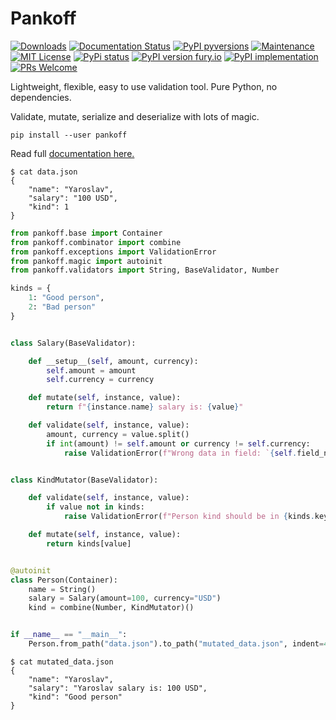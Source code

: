 # Pankoff

[![Downloads](https://static.pepy.tech/personalized-badge/pankoff?period=total&units=none&left_color=grey&right_color=blue&left_text=Downloads)](https://pepy.tech/project/pankoff)
[![Documentation Status](https://readthedocs.org/projects/pankoff/badge/?version=12.0)](https://pankoff.readthedocs.io/?badge=12.0)
[![PyPI pyversions](https://img.shields.io/pypi/pyversions/pankoff.svg)](https://pypi.python.org/pypi/pankoff/)
[![Maintenance](https://img.shields.io/badge/Maintained%3F-yes-green.svg)](https://GitHub.com/ypankovych/pankoff/graphs/commit-activity)
[![MIT License](https://img.shields.io/pypi/l/pankoff.svg)](https://opensource.org/licenses/MIT)
[![PyPi status](https://img.shields.io/pypi/status/pankoff.svg)](https://pypi.python.org/pypi/pankoff)
[![PyPI version fury.io](https://badge.fury.io/py/pankoff.svg)](https://pypi.python.org/pypi/pankoff/)
[![PyPI implementation](https://img.shields.io/pypi/implementation/pankoff.svg)](https://pypi.python.org/pypi/pankoff/)
[![PRs Welcome](https://img.shields.io/badge/PRs-welcome-brightgreen.svg)](http://makeapullrequest.com)

Lightweight, flexible, easy to use validation tool. Pure Python, no dependencies.

Validate, mutate, serialize and deserialize with lots of magic.

`pip install --user pankoff`

Read full [documentation here.](https://pankoff.readthedocs.io/)

```
$ cat data.json
{
    "name": "Yaroslav",
    "salary": "100 USD",
    "kind": 1
}
```

```python
from pankoff.base import Container
from pankoff.combinator import combine
from pankoff.exceptions import ValidationError
from pankoff.magic import autoinit
from pankoff.validators import String, BaseValidator, Number

kinds = {
    1: "Good person",
    2: "Bad person"
}


class Salary(BaseValidator):

    def __setup__(self, amount, currency):
        self.amount = amount
        self.currency = currency

    def mutate(self, instance, value):
        return f"{instance.name} salary is: {value}"

    def validate(self, instance, value):
        amount, currency = value.split()
        if int(amount) != self.amount or currency != self.currency:
            raise ValidationError(f"Wrong data in field: `{self.field_name}`")


class KindMutator(BaseValidator):

    def validate(self, instance, value):
        if value not in kinds:
            raise ValidationError(f"Person kind should be in {kinds.keys()}")

    def mutate(self, instance, value):
        return kinds[value]


@autoinit
class Person(Container):
    name = String()
    salary = Salary(amount=100, currency="USD")
    kind = combine(Number, KindMutator)()


if __name__ == "__main__":
    Person.from_path("data.json").to_path("mutated_data.json", indent=4)
```
```
$ cat mutated_data.json
{
    "name": "Yaroslav",
    "salary": "Yaroslav salary is: 100 USD",
    "kind": "Good person"
}
```
